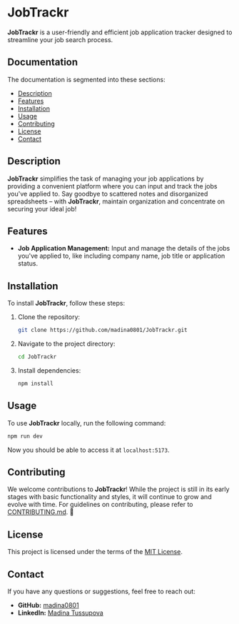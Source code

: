 # JobTrackr

**JobTrackr** is a user-friendly and efficient job application tracker designed to streamline your job search process.

## Documentation

The documentation is segmented into these sections:

- [Description](#description)
- [Features](#features)
- [Installation](#installation)
- [Usage](#usage)
- [Contributing](#contributing)
- [License](#license)
- [Contact](#contact)

## Description

**JobTrackr** simplifies the task of managing your job applications by providing a convenient platform where you can input and track the jobs you've applied to. Say goodbye to scattered notes and disorganized spreadsheets – with **JobTrackr**, maintain organization and concentrate on securing your ideal job!

## Features

- **Job Application Management:** Input and manage the details of the jobs you've applied to, like including company name, job title or application status.

## Installation

To install **JobTrackr**, follow these steps:

1. Clone the repository:

    ```bash
    git clone https://github.com/madina0801/JobTrackr.git
    ```

2. Navigate to the project directory:

    ```bash
    cd JobTrackr
    ```

3. Install dependencies:

    ```bash
    npm install
    ```

## Usage

To use **JobTrackr** locally, run the following command:

```bash
npm run dev
````

Now you should be able to access it at `localhost:5173`.

## Contributing

We welcome contributions to **JobTrackr**! While the project is still in its early stages with basic functionality and styles, it will continue to grow and evolve with time. For guidelines on contributing, please refer to [CONTRIBUTING.md](CONTRIBUTING.md). 🤗

## License

This project is licensed under the terms of the [MIT License](LICENSE).

## Contact

If you have any questions or suggestions, feel free to reach out:

- **GitHub:** [madina0801](https://github.com/madina0801)
- **LinkedIn:** [Madina Tussupova](https://www.linkedin.com/in/madina-tussupova)
